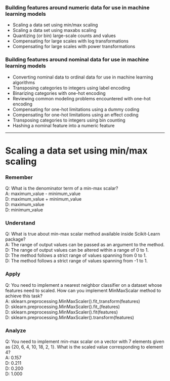### Building features around numeric data for use in machine learning models
* Scaling a data set using min/max scaling
* Scaling a data set using maxabs scaling
* Quantizing (or bin) large-scale counts and values
* Compensating for large scales with log transformations
* Compensating for large scales with power transformations

### Building features around nominal data for use in machine learning models
* Converting nominal data to ordinal data for use in machine learning algorithms
* Transposing categories to integers using label encoding
* Binarizing categories with one-hot encoding
* Reviewing common modeling problems encountered with one-hot encoding
* Compensating for one-hot limitations using a dummy coding
* Compensating for one-hot limitations using an effect coding
* Transposing categories to integers using bin counting
* Hashing a nominal feature into a numeric feature

---

# Scaling a data set using min/max scaling

### Remember
Q: What is the denominator term of a min-max scalar?  
A: maximum_value - minimum_value  
D: maximum_value + minimum_value  
D: maximum_value  
D: minimum_value  

### Understand
Q: What is true about min-max scalar method available inside Scikit-Learn package?  
A: The range of output values can be passed as an argument to the method.  
D: The range of output values can be altered within a range of 0 to 1.  
D: The method follows a strict range of values spanning from 0 to 1.  
D: The method follows a strict range of values spanning from -1 to 1.  

### Apply
Q: You need to implement a nearest neighbor classifier on a dataset whose features need to scaled. How can you implement MinMaxScalar method to achieve this task?  
A: sklearn.preprocessing.MinMaxScaler().fit_transform(features)  
D: sklearn.preprocessing.MinMaxScaler().fit_(features)  
D: sklearn.preprocessing.MinMaxScaler().fit(features)  
D: sklearn.preprocessing.MinMaxScaler().transform(features)  

### Analyze
Q: You need to implement min-max scalar on a vector with 7 elements given as {20, 6, 4, 10, 18, 2, 1}. What is the scaled value corresponding to element 4?  
A: 0.157  
D: 0.211  
D: 0.200  
D: 1.000  








